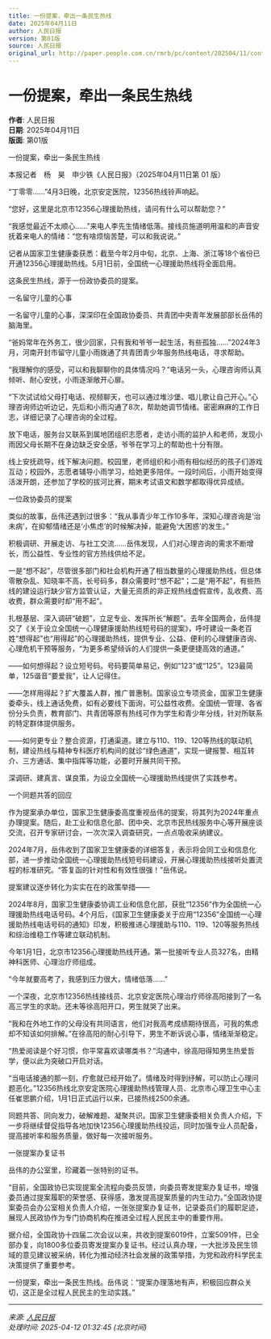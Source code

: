 ```yaml
---
title: 一份提案，牵出一条民生热线
date: 2025年04月11日
author: 人民日报
version: 第01版
source: 人民日报
original_url: http://paper.people.com.cn/rmrb/pc/content/202504/11/content_30067140.html
---
```


# 一份提案，牵出一条民生热线

**作者**: 人民日报  
**日期**: 2025年04月11日  
**版面**: 第01版  

一份提案，牵出一条民生热线

本报记者  杨  昊  申少铁《人民日报》（2025年04月11日第 01 版）

“丁零零……”4月3日晚，北京安定医院，12356热线铃声响起。

“您好，这里是北京市12356心理援助热线，请问有什么可以帮助您？”

“我感觉最近不太顺心……”来电人李先生情绪低落。接线员施道明用温和的声音安抚着来电人的情绪：“您有啥烦恼苦楚，可以和我说说。”

记者从国家卫生健康委获悉：截至今年2月中旬，北京、上海、浙江等18个省份已开通12356心理援助热线。5月1日前，全国统一心理援助热线将全面启用。

这条民生热线，源于一份政协委员的提案。

一名留守儿童的心事

一名留守儿童的心事，深深印在全国政协委员、共青团中央青年发展部部长岳伟的脑海里。

“爸妈常年在外务工，很少回家，只有我和爷爷一起生活，有些孤独……”2024年3月，河南开封市留守儿童小雨拨通了共青团青少年服务热线电话，寻求帮助。

“我理解你的感受，可以和我聊聊你的具体情况吗？”电话另一头，心理咨询师认真倾听、耐心安抚，小雨逐渐敞开心扉。

“下次试试给父母打电话、视频聊天，也可以通过堆沙堡、唱儿歌让自己开心。”心理咨询师边听边记，先后和小雨沟通了8次，帮助她调节情绪。密密麻麻的工作日志，详细记录了心理咨询的全过程。

放下电话，服务台又联系到属地团组织志愿者，走访小雨的监护人和老师，发现小雨因父母长期不在身边缺乏安全感，爷爷在学习上的帮助也十分有限。

线上安抚疏导，线下解决问题。校园里，老师组织和小雨有相似经历的孩子们游戏互动；校园外，志愿者辅导小雨学习，给她更多陪伴。一段时间后，小雨开始变得活泼开朗，还参加了学校的拔河比赛，期末考试语文和数学都取得优异成绩。

一位政协委员的提案

类似的故事，岳伟还遇到过很多：“我从事青少年工作10多年，深知心理咨询是‘治未病’，在抑郁情绪还是‘小焦虑’的时候解决掉，能避免‘大困惑’的发生。”

积极调研、开展走访、与社工交流……岳伟发现，人们对心理咨询的需求不断增长，而公益性、专业性的官方热线供给不足。

一是“想不起”，尽管很多部门和社会机构开通了相当数量的心理援助热线，但总体零散杂乱、知晓率不高，长号码多，群众需要时“想不起”；二是“用不起”，有些热线的建设运行缺少官方监管认证，大量无资质的非正规热线虚假宣传，乱收费、高收费，群众需要时却“用不起”。

扎根基层、深入调研“破题”，立足专业、发挥所长“解题”。去年全国两会，岳伟提交了《关于设立全国统一心理健康援助热线短号码的提案》，呼吁建设一条老百姓“想得起”也“用得起”的心理援助热线，提供专业、公益、便利的心理健康咨询、心理危机干预等服务，“为更多希望倾诉的人们提供一条更便捷高效的通道。”

——如何想得起？设立短号码。号码要简单易记，例如“123”或“125”。123最简单，125谐音“要爱我”，让人记得住。

——怎样用得起？扩大覆盖人群，推广普惠制。国家设立专项资金，国家卫生健康委牵头，线上通话免费，如有必要线下面询，可公益性收费。全国统一管理、各省份分头负责，教育部门、共青团等原有热线可作为学生和青少年分线，针对所联系的特定群体提供服务。

——如何更专业？整合资源，打通渠道。建立与110、119、120等热线的联动机制，建设热线与精神专科医疗机构间的就诊“绿色通道”，实现一键报警、相互转介、三方通话、集中指挥等功能，必要时开展共同干预。

深调研、建真言、谋良策，为设立全国统一心理援助热线提供了实践参考。

一个同题共答的回应

作为提案承办单位，国家卫生健康委高度重视岳伟的提案，将其列为2024年重点办理提案。随后，赴工业和信息化部、团中央、北京市民热线服务中心等开展座谈交流，召开专家研讨会，一次次深入调查研究，一点点吸收采纳建议。

2024年7月，岳伟收到了国家卫生健康委的详细答复，表示将会同工业和信息化部，进一步推动全国统一心理援助热线短号码建设，开展心理援助热线接听处置流程的标准研究。“答复函的针对性和有效性很强！”岳伟说。

提案建议逐步转化为实实在在的政策举措——

2024年8月，国家卫生健康委协调工业和信息化部，获批“12356”作为全国统一心理援助热线电话号码。4个月后，《国家卫生健康委关于应用“12356”全国统一心理援助热线电话号码的通知》印发，积极推进心理援助与110、119、120等服务热线和综治维稳工作等建立联动机制。

今年1月1日，北京市12356心理援助热线开通。第一批接听专业人员327名，由精神科医师、心理治疗师组成。

“今年就要高考了，我感到压力很大，情绪低落……”

一个深夜，北京市12356热线接线员、北京安定医院心理治疗师徐高阳接到了一名高三学生的求助。还未等徐高阳开口，男生就哭了出来。

“我和在外地工作的父母没有共同语言，他们对我高考成绩期待很高，可我的焦虑却不知该如何排解。”在徐高阳的耐心引导下，男生不断诉说心事，情绪渐渐稳定。

“热爱阅读是个好习惯，你平常喜欢读哪类书？”沟通中，徐高阳得知男生热爱哲学，便以此为突破口开启对话。

“当电话接通的那一刻，疗愈就已经开始了。情绪及时得到纾解，可以防止心理问题恶化。”12356热线北京安定医院心理援助热线管理人员、北京市心理卫生中心主任崔思鹏介绍，1月1日正式运行以来，已接热线2500余通。

同题共答、同向发力，破解难题、凝聚共识。国家卫生健康委相关负责人介绍，下一步将继续督促指导各地加快12356心理援助热线投运，同时加强专业人员配备，提高接听率和服务质量，做好每一次接听服务。

一张提案办复证书

岳伟的办公室里，珍藏着一张特别的证书。

“目前，全国政协已实现提案全流程向委员反馈，向委员寄发提案办复证书，增强委员通过提案履职的荣誉感、获得感，激发提高提案质量的内生动力。”全国政协提案委员会办公室相关负责人介绍，一张张提案办复证书，记录委员们的履职足迹，展现人民政协作为专门协商机构在推进全过程人民民主中的重要作用。

据介绍，全国政协十四届二次会议以来，共收到提案6019件，立案5091件，已全部办复，向1800多位委员寄发提案办复证书。经过认真办理，一大批涉及民生领域的意见建议被采纳，转化为推动经济社会发展的政策举措，为党和政府科学民主决策提供了重要参考。

一份提案，牵出一条民生热线。岳伟说：“提案办理落地有声，积极回应群众关切，这正是全过程人民民主的生动实践。”

---

*来源: [人民日报](http://paper.people.com.cn/rmrb/pc/content/202504/11/content_30067140.html)*  
*处理时间: 2025-04-12 01:32:45 (北京时间)*
